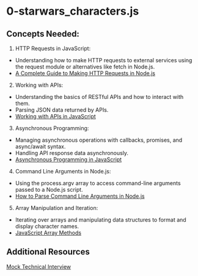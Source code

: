 # 0-starwars_characters.js

## Concepts Needed:
1. HTTP Requests in JavaScript:

  - Understanding how to make HTTP requests to external services using the request module or alternatives like fetch in Node.js.
  - [A Complete Guide to Making HTTP Requests in Node.js](https://intranet.alxswe.com/rltoken/iRse23lnV4gAsD9JJTJMMQ)

2. Working with APIs:

  - Understanding the basics of RESTful APIs and how to interact with them.
  - Parsing JSON data returned by APIs.
  - [Working with APIs in JavaScript](https://intranet.alxswe.com/rltoken/KyGS_uB68mLaP5irrH8JVA)

3. Asynchronous Programming:

  - Managing asynchronous operations with callbacks, promises, and async/await syntax.
  - Handling API response data asynchronously.
  - [Asynchronous Programming in JavaScript](https://intranet.alxswe.com/rltoken/tdKMGJrRstCkXSReNfRFpQ)

4. Command Line Arguments in Node.js:

- Using the process.argv array to access command-line arguments passed to a Node.js script.
- [How to Parse Command Line Arguments in Node.js](https://intranet.alxswe.com/rltoken/oWBOWJZLF_D9GfOydPz6Kg)

5. Array Manipulation and Iteration:

- Iterating over arrays and manipulating data structures to format and display character names.
- [JavaScript Array Methods](https://intranet.alxswe.com/rltoken/8zdG036OYYvVco_AZTExoA)


## Additional Resources

[Mock Technical Interview](https://intranet.alxswe.com/rltoken/du6hlPQm6qi4A7eEursNhQ)